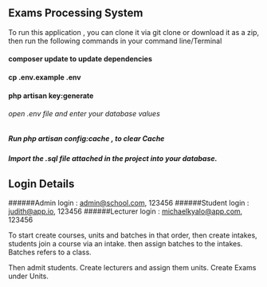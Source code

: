 
## Exams Processing System

To run this application , you can clone it via git clone or download it as a zip,
then run the following commands in your command line/Terminal
 #### composer update  to update dependencies
 #### cp .env.example .env
 #### php artisan key:generate
 ###### open .env file and enter your database values
 ##### Run php artisan config:cache , to clear Cache
 ##### Import the .sql file attached in the project into your database.
 
 ## Login Details
 
 ######Admin login : admin@school.com, 123456
 ######Student login : judith@app.io, 123456
 ######Lecturer login : michaelkyalo@app.com, 123456


To start create courses, units and batches in that order, then create intakes, students join a course via an intake.
then assign batches to the intakes.
Batches refers to a class.

Then admit students.
Create lecturers and assign them units.
Create Exams under Units.
